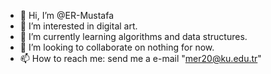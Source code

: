 - 👋 Hi, I’m @ER-Mustafa
- 👀 I’m interested in digital art.
- 🌱 I’m currently learning algorithms and data structures.
- 💞️ I’m looking to collaborate on nothing for now.
- 📫 How to reach me: send me a e-mail "mer20@ku.edu.tr"


